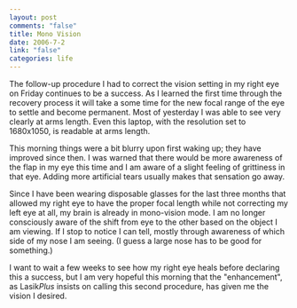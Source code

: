 ```yaml
--- 
layout: post
comments: "false"
title: Mono Vision
date: 2006-7-2
link: "false"
categories: life
---
```

The follow-up procedure I had to correct the vision setting in my right eye on Friday continues to be a success. As I learned the first time through the recovery process it will take a some time for the new focal range of the eye to settle and become permanent. Most of yesterday I was able to see very clearly at arms length. Even this laptop, with the resolution set to 1680x1050, is readable at arms length.

This morning things were a bit blurry upon first waking up; they have improved since then. I was warned that there would be more awareness of the flap in my eye this time and I am aware of a slight feeling of grittiness in that eye. Adding more artificial tears usually makes that sensation go away.

Since I have been wearing disposable glasses for the last three months that allowed my right eye to have the proper focal length while not correcting my left eye at all, my brain is already in mono-vision mode. I am no longer consciously aware of the shift from eye to the other based on the object I am viewing. If I stop to notice I can tell, mostly through awareness of which side of my nose I am seeing. (I guess a large nose has to be good for something.)

I want to wait a few weeks to see how my right eye heals before declaring this a success, but I am very hopeful this morning that the "enhancement", as Lasik<em>Plus</em> insists on calling this second procedure, has given me the vision I desired.
